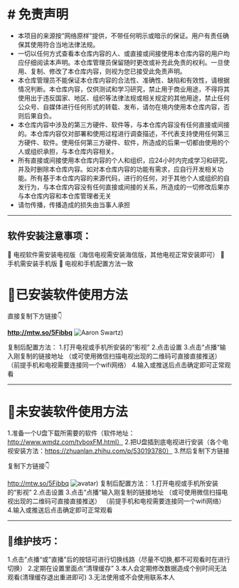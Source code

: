 # # 免责声明

* 本项目的来源按”网络原样”提供，不带任何明示或暗示的保证。用户有责任确保其使用符合当地法律法规。
* 一切以任何方式查看本仓库内容的人、或直接或间接使用本仓库内容的用户均应仔细阅读本声明。本仓库管理员保留随时更改或补充此免责的权利。一旦使用、复制、修改了本仓库内容，则视为您已接受此免责声明。
* 本仓库管理员不能保证本仓库内容的合法性、准确性、缺陷和有效性，请根据情况判断。本仓库内容，仅供测试和学习研究，禁止用于商业用途，不得将其使用出于违反国家、地区、组织等法律法规或相关规定的其他用途，禁止任何公众号、自媒体进行任何形式的转载、发布，请勿在境内使用本仓库内容，否则后果自负。
* 本仓库内容中涉及的第三方硬件、软件等，与本仓库内容没有任何直接或间接的。本仓库内容仅对部署和使用过程进行调查描述，不代表支持使用任何第三方硬件、软件。使用任何第三方硬件、软件，所造成的后果一切都由使用的个人或组织承担，与本仓库内容相关。
* 所有直接或间接使用本仓库内容的个人和组织，应24小时内完成学习和研究，并及时删除本仓库内容。如对本仓库内容的功能有需求，应自行开发相关功能。所有基于本仓库内容的来源代码，进行的任何，对于其他个人或组织的自发行为，与本仓库内容没有任何直接或间接的关系，所造成的一切修改后果亦与本仓库内容和本仓库管理者无关
* 请勿传播，传播造成的损失由当事人承担

---

## 

## 软件安装注意事项：

👀️ 电视软件需安装电视版（海信电视需安装海信版，其他电视正常安装即可）
👀️ 手机需安装手机版
👀️ 电视和手机配置方法一致

# 🚀️已安装软件使用方法

直接复制下方链接👇

**http://mtw.so/5Fibbq**
![Aaron Swartz]([https://sourl.cn/kEFj6L))

复制后配置方法：
1.打开电视或手机所安装的“影视”
2.点击设置
3.点击“点播“输入刚复制的链接地址
（或可使用微信扫描电视出现的二维码可直接直接推送）
（前提手机和电视需要连接同一个wifi网络）
4.输入或推送后点击确定即可正常观看

---

# 🚀️未安装软件使用方法

1.准备一个U盘下载所需要的软件（软件地址：http://www.wmdz.com/tvboxFM.html）
2.把U盘插到底电视进行安装（各个电视安装方法：https://zhuanlan.zhihu.com/p/530193780）
3.然后复制下方链接

复制下方链接👇

http://mtw.so/5Fibbq
![avatar]([https://sourl.cn/kEFj6L))
复制后配置方法：
1.打开电视或手机所安装的“影视”
2.点击设置
3.点击“点播“输入刚复制的链接地址
（或可使用微信扫描电视出现的二维码可直接直接推送）
（前提手机和电视需要连接同一个wifi网络）
4.输入或推送后点击确定即可正常观看

---

## 🚀️维护技巧：

1.点击”点播“或”直播"后的按钮可进行切换线路（尽量不切换,都不可观看时在进行切换）
2.定期在设置里面点“清理缓存”
3.本人会定期修改数据造成个别时间无法观看(清理缓存退出重进即可)
3.无法使用或不会使用联系本人
